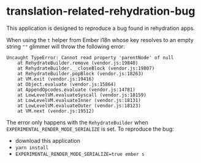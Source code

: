 # translation-related-rehydration-bug

This application is designed to reproduce a bug found in rehydration apps.

When using the `t` helper from Ember i18n whose key resolves to an empty string `""` glimmer will throw the following error:

```
Uncaught TypeError: Cannot read property 'parentNode' of null
    at RehydrateBuilder.remove (vendor.js:19840)
    at RehydrateBuilder.__closeBlock (vendor.js:19807)
    at RehydrateBuilder.popBlock (vendor.js:18263)
    at VM.exit (vendor.js:19416)
    at Object.evaluate (vendor.js:15864)
    at AppendOpcodes.evaluate (vendor.js:14781)
    at LowLevelVM.evaluateSyscall (vendor.js:18159)
    at LowLevelVM.evaluateInner (vendor.js:18131)
    at LowLevelVM.evaluateOuter (vendor.js:18123)
    at VM.next (vendor.js:19512)
```

The error only happens with the `RehydrateBuilder` when `EXPERIMENTAL_RENDER_MODE_SERIALIZE` is set.  To reproduce the bug:

- download this application
- `yarn install`
- `EXPERIMENTAL_RENDER_MODE_SERIALIZE=true ember s`
